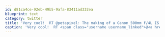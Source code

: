 ```yaml
---
id: d81ca4ce-92eb-49b5-9afa-83411ad332ea
blueprint: text
category: twitter
title: 'Very cool!  RT @petapixel: The making of a Canon 500mm f/4L IS lens: http://j.mp/cNVsuT'
caption: 'Very cool!  RT <span class="username username_linked">@<a href="https://twitter.com/petapixel" title="PetaPixel">petapixel</a></span>: The making of a Canon 500mm f/4L IS lens: http://j.mp/cNVsuT'
---
```

